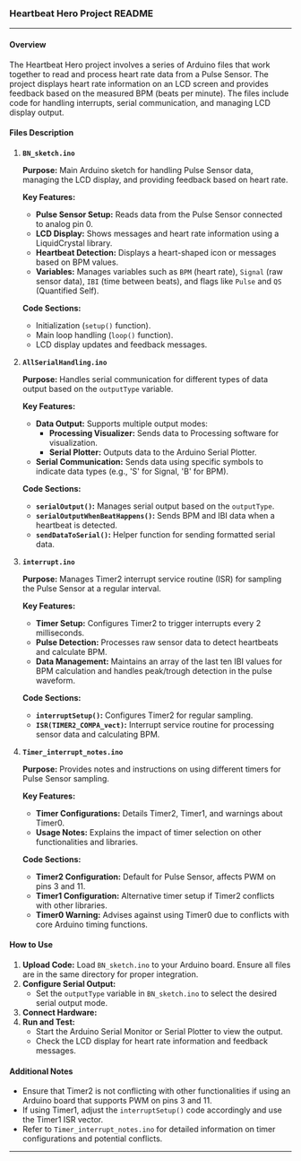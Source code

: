 ### Heartbeat Hero Project README

---

#### Overview

The Heartbeat Hero project involves a series of Arduino files that work together to read and process heart rate data from a Pulse Sensor. The project displays heart rate information on an LCD screen and provides feedback based on the measured BPM (beats per minute). The files include code for handling interrupts, serial communication, and managing LCD display output.

#### Files Description

1. **`BN_sketch.ino`**

   **Purpose:** Main Arduino sketch for handling Pulse Sensor data, managing the LCD display, and providing feedback based on heart rate.

   **Key Features:**
   - **Pulse Sensor Setup:** Reads data from the Pulse Sensor connected to analog pin 0.
   - **LCD Display:** Shows messages and heart rate information using a LiquidCrystal library.
   - **Heartbeat Detection:** Displays a heart-shaped icon or messages based on BPM values.
   - **Variables:** Manages variables such as `BPM` (heart rate), `Signal` (raw sensor data), `IBI` (time between beats), and flags like `Pulse` and `QS` (Quantified Self).

   **Code Sections:**
   - Initialization (`setup()` function).
   - Main loop handling (`loop()` function).
   - LCD display updates and feedback messages.

2. **`AllSerialHandling.ino`**

   **Purpose:** Handles serial communication for different types of data output based on the `outputType` variable.

   **Key Features:**
   - **Data Output:** Supports multiple output modes:
     - **Processing Visualizer:** Sends data to Processing software for visualization.
     - **Serial Plotter:** Outputs data to the Arduino Serial Plotter.
   - **Serial Communication:** Sends data using specific symbols to indicate data types (e.g., 'S' for Signal, 'B' for BPM).

   **Code Sections:**
   - **`serialOutput()`:** Manages serial output based on the `outputType`.
   - **`serialOutputWhenBeatHappens()`:** Sends BPM and IBI data when a heartbeat is detected.
   - **`sendDataToSerial()`:** Helper function for sending formatted serial data.

3. **`interrupt.ino`**

   **Purpose:** Manages Timer2 interrupt service routine (ISR) for sampling the Pulse Sensor at a regular interval.

   **Key Features:**
   - **Timer Setup:** Configures Timer2 to trigger interrupts every 2 milliseconds.
   - **Pulse Detection:** Processes raw sensor data to detect heartbeats and calculate BPM.
   - **Data Management:** Maintains an array of the last ten IBI values for BPM calculation and handles peak/trough detection in the pulse waveform.

   **Code Sections:**
   - **`interruptSetup()`:** Configures Timer2 for regular sampling.
   - **`ISR(TIMER2_COMPA_vect)`:** Interrupt service routine for processing sensor data and calculating BPM.

4. **`Timer_interrupt_notes.ino`**

   **Purpose:** Provides notes and instructions on using different timers for Pulse Sensor sampling.

   **Key Features:**
   - **Timer Configurations:** Details Timer2, Timer1, and warnings about Timer0.
   - **Usage Notes:** Explains the impact of timer selection on other functionalities and libraries.

   **Code Sections:**
   - **Timer2 Configuration:** Default for Pulse Sensor, affects PWM on pins 3 and 11.
   - **Timer1 Configuration:** Alternative timer setup if Timer2 conflicts with other libraries.
   - **Timer0 Warning:** Advises against using Timer0 due to conflicts with core Arduino timing functions.

#### How to Use

1. **Upload Code:** Load `BN_sketch.ino` to your Arduino board. Ensure all files are in the same directory for proper integration.
2. **Configure Serial Output:**
   - Set the `outputType` variable in `BN_sketch.ino` to select the desired serial output mode.
3. **Connect Hardware:**
4. **Run and Test:**
   - Start the Arduino Serial Monitor or Serial Plotter to view the output.
   - Check the LCD display for heart rate information and feedback messages.

#### Additional Notes

- Ensure that Timer2 is not conflicting with other functionalities if using an Arduino board that supports PWM on pins 3 and 11.
- If using Timer1, adjust the `interruptSetup()` code accordingly and use the Timer1 ISR vector.
- Refer to `Timer_interrupt_notes.ino` for detailed information on timer configurations and potential conflicts.

---
